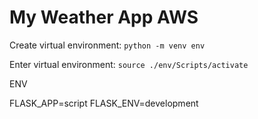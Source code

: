 # My Weather App AWS

Create virtual environment:
`python -m venv env`

Enter virtual environment:
`source ./env/Scripts/activate`


ENV

FLASK_APP=script
FLASK_ENV=development
